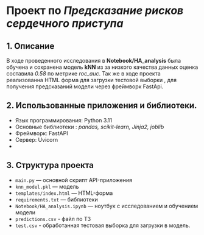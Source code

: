 # Проект по *Предсказание рисков сердечного приступа*

## 1. Описание

В ходе проведенного исследования в **Notebook/HA_analysis** была обучена и сохранена модель **kNN** из за низкого качества данных оценка составила *0.58* по метрике *roc_auc*.
Так же в ходе проекта реализованна HTML форма для загрузки тестовой выборки , для получения предсказаний модели через фреймворк FastApi.

## 2. Использованные приложения и библиотеки.

- Язык программирования: Python 3.11
- Основные библиотеки : *pandas, scikit-learn, Jinja2, joblib*
- Фреймворк: FastAPI
- Сервер: Uvicorn
- 

## 3. Структура проекта

- `main.py` — основной скрипт API-приложения
- `knn_model.pkl` — модель
- `templates/index.html` — HTML-форма
- `requirements.txt` — библиотеки
- `Notebook/HA_analysis.ipynb` — ноутбук c исследованием и обучением модели
- `predictions.csv` - файл по ТЗ
- `test.csv` - обработанная тестовая выборка для загрузки в модель.